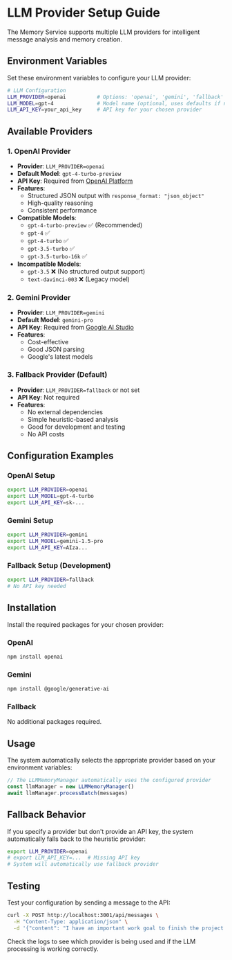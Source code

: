 # LLM Provider Setup Guide

The Memory Service supports multiple LLM providers for intelligent message analysis and memory creation.

## Environment Variables

Set these environment variables to configure your LLM provider:

```bash
# LLM Configuration
LLM_PROVIDER=openai          # Options: 'openai', 'gemini', 'fallback'
LLM_MODEL=gpt-4              # Model name (optional, uses defaults if not specified)
LLM_API_KEY=your_api_key     # API key for your chosen provider
```

## Available Providers

### 1. OpenAI Provider
- **Provider**: `LLM_PROVIDER=openai`
- **Default Model**: `gpt-4-turbo-preview`
- **API Key**: Required from [OpenAI Platform](https://platform.openai.com/)
- **Features**:
  - Structured JSON output with `response_format: "json_object"`
  - High-quality reasoning
  - Consistent performance
- **Compatible Models**:
  - `gpt-4-turbo-preview` ✅ (Recommended)
  - `gpt-4` ✅
  - `gpt-4-turbo` ✅
  - `gpt-3.5-turbo` ✅
  - `gpt-3.5-turbo-16k` ✅
- **Incompatible Models**:
  - `gpt-3.5` ❌ (No structured output support)
  - `text-davinci-003` ❌ (Legacy model)

### 2. Gemini Provider
- **Provider**: `LLM_PROVIDER=gemini`
- **Default Model**: `gemini-pro`
- **API Key**: Required from [Google AI Studio](https://makersuite.google.com/)
- **Features**:
  - Cost-effective
  - Good JSON parsing
  - Google's latest models

### 3. Fallback Provider (Default)
- **Provider**: `LLM_PROVIDER=fallback` or not set
- **API Key**: Not required
- **Features**:
  - No external dependencies
  - Simple heuristic-based analysis
  - Good for development and testing
  - No API costs

## Configuration Examples

### OpenAI Setup
```bash
export LLM_PROVIDER=openai
export LLM_MODEL=gpt-4-turbo
export LLM_API_KEY=sk-...
```

### Gemini Setup
```bash
export LLM_PROVIDER=gemini
export LLM_MODEL=gemini-1.5-pro
export LLM_API_KEY=AIza...
```

### Fallback Setup (Development)
```bash
export LLM_PROVIDER=fallback
# No API key needed
```

## Installation

Install the required packages for your chosen provider:

### OpenAI
```bash
npm install openai
```

### Gemini
```bash
npm install @google/generative-ai
```

### Fallback
No additional packages required.

## Usage

The system automatically selects the appropriate provider based on your environment variables:

```typescript
// The LLMMemoryManager automatically uses the configured provider
const llmManager = new LLMMemoryManager()
await llmManager.processBatch(messages)
```

## Fallback Behavior

If you specify a provider but don't provide an API key, the system automatically falls back to the heuristic provider:

```bash
export LLM_PROVIDER=openai
# export LLM_API_KEY=...  # Missing API key
# System will automatically use fallback provider
```

## Testing

Test your configuration by sending a message to the API:

```bash
curl -X POST http://localhost:3001/api/messages \
  -H "Content-Type: application/json" \
  -d '{"content": "I have an important work goal to finish the project by next week", "platform": "test"}'
```

Check the logs to see which provider is being used and if the LLM processing is working correctly.
